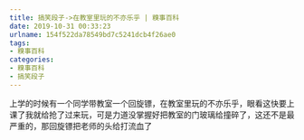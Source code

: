 ```yaml
---
title: 搞笑段子->在教室里玩的不亦乐乎 | 糗事百科
date: 2019-10-31 00:33:23
urlname: 154f522da78549bd7c5241dcb4f26ae0
tags: 
- 糗事百科
categories:
- 糗事百科
- 搞笑段子
---
```

上学的时候有一个同学带教室一个回旋镖，在教室里玩的不亦乐乎，眼看这快要上课了我就给抢了过来玩，可是力道没掌握好把教室的门玻璃给撞碎了，这还不是最严重的，那回旋镖把老师的头给打流血了


